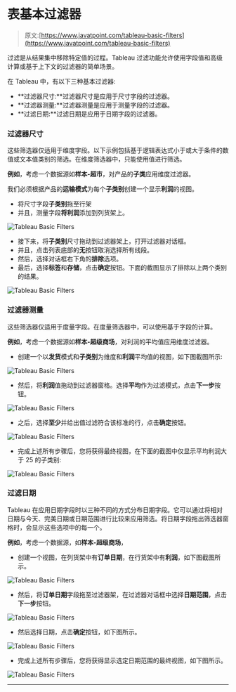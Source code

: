 # 表基本过滤器

> 原文:[https://www.javatpoint.com/tableau-basic-filters](https://www.javatpoint.com/tableau-basic-filters)

过滤是从结果集中移除特定值的过程。Tableau 过滤功能允许使用字段值和高级计算或基于上下文的过滤器的简单场景。

在 Tableau 中，有以下三种基本过滤器:

*   **过滤器尺寸:**过滤器尺寸是应用于尺寸字段的过滤器。
*   **过滤器测量:**过滤器测量是应用于测量字段的过滤器。
*   **过滤日期:**过滤日期是应用于日期字段的过滤器。

### 过滤器尺寸

这些筛选器仅适用于维度字段。以下示例包括基于逻辑表达式小于或大于条件的数值或文本值类别的筛选。在维度筛选器中，只能使用值进行筛选。

**例如**，考虑一个数据源如**样本-超市**，对产品的**子类**应用维度过滤器。

我们必须根据产品的**运输模式**为每个**子类别**创建一个显示**利润**的视图。

*   将尺寸字段**子类别**拖至行架
*   并且，测量字段**将利润**添加到列货架上。

![Tableau Basic Filters](../Images/039ab1fcf239ba77d79955d50387dc2a.png)

*   接下来，将**子类别**尺寸拖动到过滤器架上，打开过滤器对话框。
*   并且，点击列表底部的**无**按钮取消选择所有线段。
*   然后，选择对话框右下角的**排除**选项。
*   最后，选择**标签**和**存储**，点击**确定**按钮。下面的截图显示了排除以上两个类别的结果。

![Tableau Basic Filters](../Images/82877b97a1730105c68edbf6ddc8c6b4.png)

### 过滤器测量

这些筛选器仅适用于度量字段。在度量筛选器中，可以使用基于字段的计算。

**例如**，考虑一个数据源如**样本-超级商场**，对利润的平均值应用维度过滤器。

*   创建一个以**发货**模式和**子类别**为维度和**利润**平均值的视图，如下图截图所示:

![Tableau Basic Filters](../Images/b89a0c15f2afd9165de2b3292993f534.png)

*   然后，将**利润**值拖动到过滤器窗格。选择**平均**作为过滤模式，点击**下一步**按钮。

![Tableau Basic Filters](../Images/7de92432cdd807b29afe914422163a01.png)

*   之后，选择**至少**并给出值过滤符合该标准的行，点击**确定**按钮。

![Tableau Basic Filters](../Images/57d2cc9d4246ff07d35ca452599d1722.png)

*   完成上述所有步骤后，您将获得最终视图，在下面的截图中仅显示平均利润大于 25 的子类别:

![Tableau Basic Filters](../Images/2a5d36c37f4afee75aafd8a8d8b666e2.png)

### 过滤日期

Tableau 在应用日期字段时以三种不同的方式分布日期字段。它可以通过将相对日期与今天、完美日期或日期范围进行比较来应用筛选。将日期字段拖出筛选器窗格时，会显示这些选项中的每一个。

**例如**，考虑一个数据源，如**样本-超级商场**，

*   创建一个视图，在列货架中有**订单日期**，在行货架中有**利润**，如下图截图所示。

![Tableau Basic Filters](../Images/3fd88eef3de1637d209cec1b7e285799.png)

*   然后，将**订单日期**字段拖至过滤器架，在过滤器对话框中选择**日期范围**，点击**下一步**按钮。

![Tableau Basic Filters](../Images/d8b753204ca0a7636edcbc13b26b1fec.png)

*   然后选择日期，点击**确定**按钮，如下图所示。

![Tableau Basic Filters](../Images/0266ce3695afe1d557ba4763f2e93860.png)

*   完成上述所有步骤后，您将获得显示选定日期范围的最终视图，如下图所示。

![Tableau Basic Filters](../Images/f03e7273e7a0dd1ad52e128ca5a7d4ac.png)

* * *